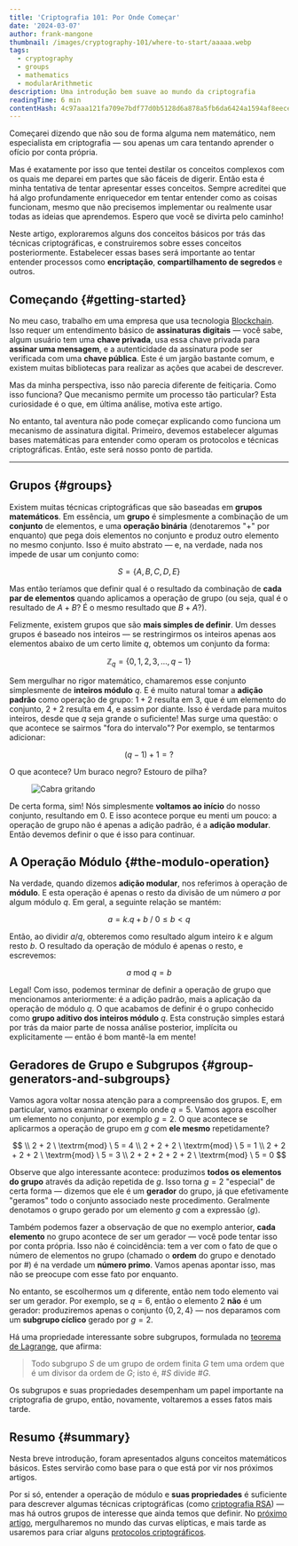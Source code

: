 ```yaml
---
title: 'Criptografia 101: Por Onde Começar'
date: '2024-03-07'
author: frank-mangone
thumbnail: /images/cryptography-101/where-to-start/aaaaa.webp
tags:
  - cryptography
  - groups
  - mathematics
  - modularArithmetic
description: Uma introdução bem suave ao mundo da criptografia
readingTime: 6 min
contentHash: 4c97aaa121fa709e7bdf77d0b5128d6a878a5fb6da6424a1594af8eecefaad31
---
```


Começarei dizendo que não sou de forma alguma nem matemático, nem especialista em criptografia — sou apenas um cara tentando aprender o ofício por conta própria.

Mas é exatamente por isso que tentei destilar os conceitos complexos com os quais me deparei em partes que são fáceis de digerir. Então esta é minha tentativa de tentar apresentar esses conceitos. Sempre acreditei que há algo profundamente enriquecedor em tentar entender como as coisas funcionam, mesmo que não precisemos implementar ou realmente usar todas as ideias que aprendemos. Espero que você se divirta pelo caminho!

Neste artigo, exploraremos alguns dos conceitos básicos por trás das técnicas criptográficas, e construiremos sobre esses conceitos posteriormente. Estabelecer essas bases será importante ao tentar entender processos como **encriptação**, **compartilhamento de segredos** e outros.

## Começando {#getting-started}

No meu caso, trabalho em uma empresa que usa tecnologia [Blockchain](/pt/blog/blockchain-101/how-it-all-began). Isso requer um entendimento básico de **assinaturas digitais** — você sabe, algum usuário tem uma **chave privada**, usa essa chave privada para **assinar uma mensagem**, e a autenticidade da assinatura pode ser verificada com uma **chave pública**. Este é um jargão bastante comum, e existem muitas bibliotecas para realizar as ações que acabei de descrever.

Mas da minha perspectiva, isso não parecia diferente de feitiçaria. Como isso funciona? Que mecanismo permite um processo tão particular? Esta curiosidade é o que, em última análise, motiva este artigo.

No entanto, tal aventura não pode começar explicando como funciona um mecanismo de assinatura digital. Primeiro, devemos estabelecer algumas bases matemáticas para entender como operam os protocolos e técnicas criptográficas. Então, este será nosso ponto de partida.

---

## Grupos {#groups}

Existem muitas técnicas criptográficas que são baseadas em **grupos matemáticos**. Em essência, um **grupo** é simplesmente a combinação de um **conjunto** de elementos, e uma **operação binária** (denotaremos "+" por enquanto) que pega dois elementos no conjunto e produz outro elemento no mesmo conjunto. Isso é muito abstrato — e, na verdade, nada nos impede de usar um conjunto como:

$$
S = \{A, B, C, D, E\}
$$

Mas então teríamos que definir qual é o resultado da combinação de **cada par de elementos** quando aplicamos a operação de grupo (ou seja, qual é o resultado de $A + B$? É o mesmo resultado que $B + A$?).

Felizmente, existem grupos que são **mais simples de definir**. Um desses grupos é baseado nos inteiros — se restringirmos os inteiros apenas aos elementos abaixo de um certo limite $q$, obtemos um conjunto da forma:

$$
\mathbb{Z}_q = \{0, 1, 2, 3, ..., q-1\}
$$

Sem mergulhar no rigor matemático, chamaremos esse conjunto simplesmente de **inteiros módulo** $q$. E é muito natural tomar a **adição padrão** como operação de grupo: $1 + 2$ resulta em $3$, que é um elemento do conjunto, $2 + 2$ resulta em $4$, e assim por diante. Isso é verdade para muitos inteiros, desde que $q$ seja grande o suficiente! Mas surge uma questão: o que acontece se sairmos "fora do intervalo"? Por exemplo, se tentarmos adicionar:

$$
(q-1) + 1 = ?
$$

O que acontece? Um buraco negro? Estouro de pilha?

<figure>
  <img 
    src="/images/cryptography-101/where-to-start/aaaaa.webp" 
    alt="Cabra gritando"
    title="Aaaaaaaaa!"
  />
</figure>

De certa forma, sim! Nós simplesmente **voltamos ao início** do nosso conjunto, resultando em $0$. E isso acontece porque eu menti um pouco: a operação de grupo não é apenas a adição padrão, é a **adição modular**. Então devemos definir o que é isso para continuar.

## A Operação Módulo {#the-modulo-operation}

Na verdade, quando dizemos **adição modular**, nos referimos à operação de **módulo**. E esta operação é apenas o resto da divisão de um número $a$ por algum módulo $q$. Em geral, a seguinte relação se mantém:

$$
a = k.q + b \ / \ 0 \leq b < q
$$

Então, ao dividir $a / q$, obteremos como resultado algum inteiro $k$ e algum resto $b$. O resultado da operação de módulo é apenas o resto, e escrevemos:

$$
a \ \textrm{mod} \ q = b
$$

Legal! Com isso, podemos terminar de definir a operação de grupo que mencionamos anteriormente: é a adição padrão, mais a aplicação da operação de módulo $q$. O que acabamos de definir é o grupo conhecido como **grupo aditivo dos inteiros módulo** $q$. Esta construção simples estará por trás da maior parte de nossa análise posterior, implícita ou explicitamente — então é bom mantê-la em mente!

## Geradores de Grupo e Subgrupos {#group-generators-and-subgroups}

Vamos agora voltar nossa atenção para a compreensão dos grupos. E, em particular, vamos examinar o exemplo onde $q = 5$. Vamos agora escolher um elemento no conjunto, por exemplo $g = 2$. O que acontece se aplicarmos a operação de grupo em $g$ com **ele mesmo** repetidamente?

$$
\\ 2 + 2 \ \textrm{mod} \ 5 = 4
\\ 2 + 2 + 2 \ \textrm{mod} \ 5 = 1
\\ 2 + 2 + 2 + 2 \ \textrm{mod} \ 5 = 3
\\ 2 + 2 + 2 + 2 + 2 \ \textrm{mod} \ 5 = 0
$$

Observe que algo interessante acontece: produzimos **todos os elementos do grupo** através da adição repetida de $g$. Isso torna $g = 2$ "especial" de certa forma — dizemos que ele é um **gerador** do grupo, já que efetivamente "geramos" todo o conjunto associado neste procedimento. Geralmente denotamos o grupo gerado por um elemento $g$ com a expressão $\langle g \rangle$.

Também podemos fazer a observação de que no exemplo anterior, **cada elemento** no grupo acontece de ser um gerador — você pode tentar isso por conta própria. Isso não é coincidência: tem a ver com o fato de que o número de elementos no grupo (chamado o **ordem** do grupo e denotado por $\#$) é na verdade um **número primo**. Vamos apenas apontar isso, mas não se preocupe com esse fato por enquanto.

No entanto, se escolhermos um $q$ diferente, então nem todo elemento vai ser um gerador. Por exemplo, se $q = 6$, então o elemento $2$ **não** é um gerador: produziremos apenas o conjunto $\{ 0, 2, 4 \}$ — nos deparamos com um **subgrupo cíclico** gerado por $g=2$.

Há uma propriedade interessante sobre subgrupos, formulada no [teorema de Lagrange](<https://en.wikipedia.org/wiki/Lagrange%27s_theorem_(group_theory)>), que afirma:

> Todo subgrupo $S$ de um grupo de ordem finita $G$ tem uma ordem que é um divisor da ordem de $G$; isto é, $\#S$ divide $\#G$.

Os subgrupos e suas propriedades desempenham um papel importante na criptografia de grupo, então, novamente, voltaremos a esses fatos mais tarde.

## Resumo {#summary}

Nesta breve introdução, foram apresentados alguns conceitos matemáticos básicos. Estes servirão como base para o que está por vir nos próximos artigos.

Por si só, entender a operação de módulo e **suas propriedades** é suficiente para descrever algumas técnicas criptográficas (como [criptografia RSA](/pt/blog/cryptography-101/asides-rsa-explained)) — mas há outros grupos de interesse que ainda temos que definir. No [próximo artigo](/pt/blog/cryptography-101/elliptic-curves-somewhat-demystified), mergulharemos no mundo das curvas elípticas, e mais tarde as usaremos para criar alguns [protocolos criptográficos](/pt/blog/cryptography-101/encryption-and-digital-signatures).
